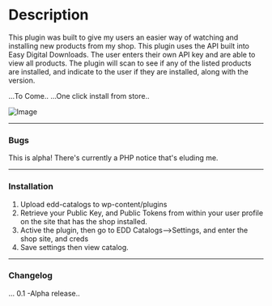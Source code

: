 # Description
This plugin was built to give my users an easier way of watching and installing new products from my shop. This plugin uses the API built into Easy Digital Downloads. The user enters their own API key and are able to view all products. The plugin will scan to see if any of the listed products are installed, and indicate to the user if they are installed, along with the version.

...To Come..
...One click install from store..

![Image](../master/screenshot.png)

---

### Bugs
This is alpha! There\'s currently a PHP notice that\'s eluding me. 

---

### Installation 
1. Upload edd-catalogs to wp-content/plugins
2. Retrieve your Public Key, and Public Tokens from within your user profile on the site that has the shop installed.
3. Active the plugin, then go to EDD Catalogs-->Settings, and enter the shop site, and creds
4. Save settings then view catalog.

---

### Changelog
... 0.1 -Alpha release..
